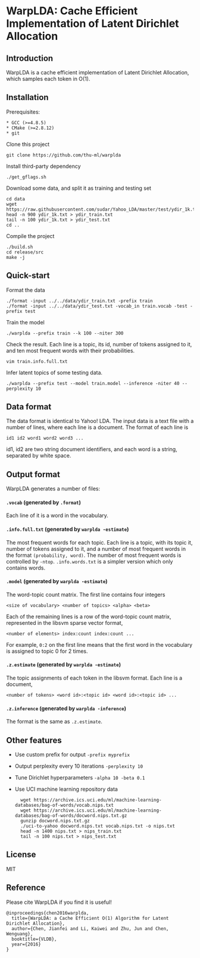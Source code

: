 # WarpLDA: Cache Efficient Implementation of Latent Dirichlet Allocation

## Introduction

WarpLDA is a cache efficient implementation of Latent Dirichlet Allocation, which samples each token in O(1).

## Installation
Prerequisites:

	* GCC (>=4.8.5)
	* CMake (>=2.8.12)
    * git

Clone this project

	git clone https://github.com/thu-ml/warplda

Install third-party dependency

	./get_gflags.sh

Download some data, and split it as training and testing set

	cd data
	wget https://raw.githubusercontent.com/sudar/Yahoo_LDA/master/test/ydir_1k.txt
    head -n 900 ydir_1k.txt > ydir_train.txt
    tail -n 100 ydir_1k.txt > ydir_test.txt
    cd ..

Compile the project

	./build.sh
	cd release/src
	make -j

## Quick-start

Format the data

	./format -input ../../data/ydir_train.txt -prefix train
    ./format -input ../../data/ydir_test.txt -vocab_in train.vocab -test -prefix test

Train the model

	./warplda --prefix train --k 100 --niter 300

Check the result. Each line is a topic, its id, number of tokens assigned to it, and ten most frequent words with their probabilities.

	vim train.info.full.txt

Infer latent topics of some testing data.

	./warplda --prefix test --model train.model --inference -niter 40 --perplexity 10

## Data format

The data format is identical to Yahoo! LDA. The input data is a text file with a number of lines, where each line is a document. The format of each line is

    id1 id2 word1 word2 word3 ...

id1, id2 are two string document identifiers, and each word is a string, separated by white space.

## Output format

WarpLDA generates a number of files:

#### `.vocab` (generated by `.format`)
Each line of it is a word in the vocabulary.

#### `.info.full.txt` (generated by `warplda -estimate`)
The most frequent words for each topic. Each line is a topic, with its topic it, number of tokens assigned to it, and a number of most frequent words in the format `(probability, word)`. The number of most frequent words is controlled by `-ntop`. `.info.words.txt` is a simpler version which only contains words.

#### `.model` (generated by `warplda -estimate`)
The word-topic count matrix. The first line contains four integers

	<size of vocabulary> <number of topics> <alpha> <beta>

Each of the remaining lines is a row of the word-topic count matrix, represented in the libsvm sparse vector format,
	
	<number of elements> index:count index:count ...

For example, `0:2` on the first line means that the first word in the vocabulary is assigned to topic 0 for 2 times.

#### `.z.estimate` (generated by `warplda -estimate`)
The topic assignments of each token in the libsvm format. Each line is a document,
		
	<number of tokens> <word id>:<topic id> <word id>:<topic id> ...

#### `.z.inference` (generated by `warplda -inference`)
The format is the same as `.z.estimate`.

## Other features

* Use custom prefix for output `-prefix myprefix`
* Output perplexity every 10 iterations `-perplexity 10`
* Tune Dirichlet hyperparameters `-alpha 10 -beta 0.1`
* Use UCI machine learning repository data

		wget https://archive.ics.uci.edu/ml/machine-learning-databases/bag-of-words/vocab.nips.txt
		wget https://archive.ics.uci.edu/ml/machine-learning-databases/bag-of-words/docword.nips.txt.gz
		gunzip docword.nips.txt.gz
		./uci-to-yahoo docword.nips.txt vocab.nips.txt -o nips.txt
		head -n 1400 nips.txt > nips_train.txt
		tail -n 100 nips.txt > nips_test.txt

## License

MIT

## Reference

Please cite WarpLDA if you find it is useful!

	@inproceedings{chen2016warplda,
	  title={WarpLDA: a Cache Efficient O(1) Algorithm for Latent Dirichlet Allocation},
	  author={Chen, Jianfei and Li, Kaiwei and Zhu, Jun and Chen, Wenguang},
	  booktitle={VLDB},
	  year={2016}
	}
